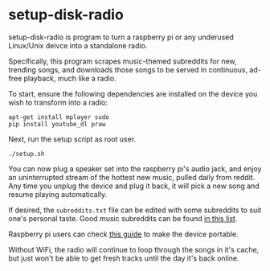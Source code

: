 # setup-disk-radio

setup-disk-radio is program to turn a raspberry pi or any underused Linux/Unix 
deivce into a standalone radio. 

Specifically, this program scrapes music-themed subreddits for new, trending 
songs, and downloads those songs to be served in continuous, ad-free playback, 
much like a radio. 

To start, ensure the following dependencies are installed on the device you
wish to transform into a radio:
```
apt-get install mplayer sudo
pip install youtube_dl praw
```

Next, run the setup script as root user. 

```
./setup.sh
```

You can now plug a speaker set into the raspberry pi's audio jack, and enjoy 
an uninterrupted stream of the hottest new music, pulled daily from reddit. 
Any time you unplug the device and plug it back, it will pick a new song and 
resume playing automatically. 

If desired, the `subreddits.txt` file can be edited with some subreddits to 
suit one's personal taste. Good music subreddits can be found [in this list](https://www.reddit.com/r/Music/wiki/musicsubreddits).

Raspberry pi users can check [this guide](https://www.raspberrypi.org/documentation/configuration/wireless/wireless-cli.md) to make the device portable. 

Without WiFi, the radio will continue to loop through the songs in it's cache,
but just won't be able to get fresh tracks until the day it's back online.
